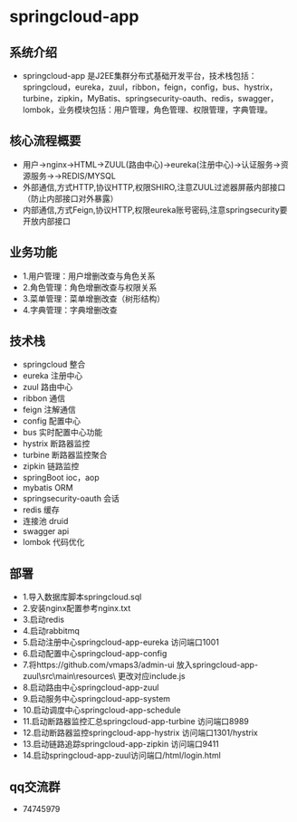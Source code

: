 # springcloud-app

## 系统介绍

- springcloud-app 是J2EE集群分布式基础开发平台，技术栈包括：springcloud，eureka，zuul，ribbon，feign，config，bus、hystrix，turbine，zipkin，MyBatis、springsecurity-oauth、redis，swagger，lombok，业务模块包括：用户管理，角色管理、权限管理，字典管理。
## 核心流程概要

- 用户->nginx->HTML->ZUUL(路由中心)->eureka(注册中心)->认证服务->资源服务->->REDIS/MYSQL
- 外部通信,方式HTTP,协议HTTP,权限SHIRO,注意ZUUL过滤器屏蔽内部接口（防止内部接口对外暴露）
- 内部通信,方式Feign,协议HTTP,权限eureka账号密码,注意springsecurity要开放内部接口

## 业务功能

- 1.用户管理：用户增删改查与角色关系
- 2.角色管理：角色增删改查与权限关系
- 3.菜单管理：菜单增删改查（树形结构）
- 4.字典管理：字典增删改查

## 技术栈

- springcloud 整合
- eureka 注册中心
- zuul 路由中心
- ribbon 通信
- feign 注解通信
- config 配置中心
- bus 实时配置中心功能
- hystrix 断路器监控
- turbine 断路器监控聚合
- zipkin 链路监控
- springBoot ioc，aop
- mybatis ORM  
- springsecurity-oauth 会话
- redis 缓存
- 连接池 druid
- swagger api
- lombok 代码优化


## 部署

- 1.导入数据库脚本springcloud.sql
- 2.安装nginx配置参考nginx.txt
- 3.启动redis
- 4.启动rabbitmq
- 5.启动注册中心springcloud-app-eureka 访问端口1001
- 6.启动配置中心springcloud-app-config
- 7.将https://github.com/vmaps3/admin-ui 放入springcloud-app-zuul\src\main\resources\ 更改对应include.js
- 8.启动路由中心springcloud-app-zuul
- 9.启动服务中心springcloud-app-system
- 10.启动调度中心springcloud-app-schedule
- 11.启动断路器监控汇总springcloud-app-turbine 访问端口8989
- 12.启动断路器监控springcloud-app-hystrix 访问端口1301/hystrix
- 13.启动链路追踪springcloud-app-zipkin 访问端口9411
- 14.启动springcloud-app-zuul访问端口/html/login.html

## qq交流群

- 74745979
